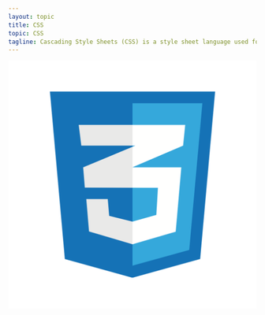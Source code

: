```yaml
---
layout: topic
title: CSS
topic: CSS
tagline: Cascading Style Sheets (CSS) is a style sheet language used for describing the presentation of a document written in a markup language.
---
```


<img src="/static/brand-logos/css-logo.svg" alt="CSS logo" class="Logo-brand">